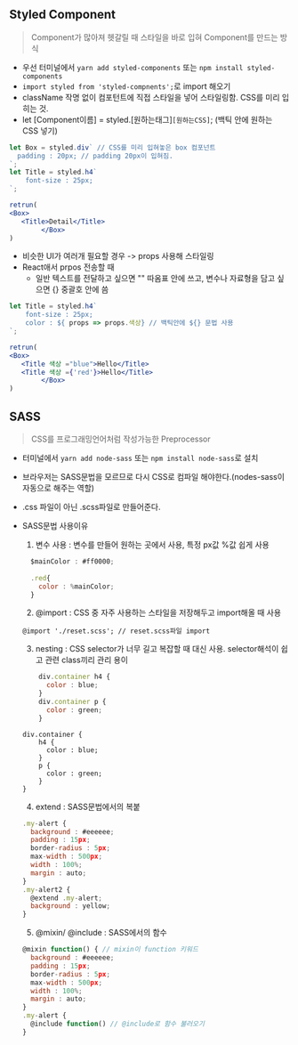 ## Styled Component
> Component가 많아져 헷갈릴 때 스타일을 바로 입혀 Component를 만드는 방식

- 우선 터미널에서 ```yarn add styled-components``` 또는 ```npm install styled-components```
- ```import styled from 'styled-compnents';```로 import 해오기 
- className 작명 없이 컴포턴트에 직접 스타일을 넣어 스타일링함. CSS를 미리 입히는 것.
- let [Component이름] = styled.[원하는태그]`[원하는CSS]`; (백틱 안에 원하는 CSS 넣기)
```jsx
let Box = styled.div` // CSS를 미리 입혀놓은 box 컴포넌트
  padding : 20px; // padding 20px이 입혀짐.
`;
let Title = styled.h4`
    font-size : 25px;  
`;
```
```jsx
retrun(
<Box>
   <Title>Detail</Title>
        </Box>
)
```

- 비슷한 UI가 여러개 필요할 경우 -> props 사용해 스타일링
- React애서 prpos 전송할 때
    - 일반 텍스트를 전달하고 싶으면 "" 따옴표 안에 쓰고, 변수나 자료형을 담고 싶으면 {} 중괄호 안에 씀
```jsx
let Title = styled.h4`
    font-size : 25px;  
    color : ${ props => props.색상} // 백틱안에 ${} 문법 사용
`;

retrun(
<Box>
   <Title 색상 ="blue">Hello</Title>
   <Title 색상 ={'red'}>Hello</Title>
        </Box>
)
```

## SASS
> CSS를 프로그래밍언어처럼 작성가능한 Preprocessor

- 터미널에서 ```yarn add node-sass``` 또는 ```npm install node-sass```로 설치
- 브라우저는 SASS문법을 모르므로 다시 CSS로 컴파일 해야한다.(nodes-sass이 자동으로 해주는 역할)
- .css 파일이 아닌 .scss파일로 만들어준다.
- SASS문법 사용이유
    1. 변수 사용 : 변수를 만들어 원하는 곳에서 사용, 특정 px값 %값 쉽게 사용
    ```jsx
      $mainColor : #ff0000;
      
      .red{
        color : %mainColor;
      }
    ```
    2. @import : CSS 중 자주 사용하는 스타일을 저장해두고 import해올 때 사용
    ``` 
    @import './reset.scss'; // reset.scss파일 import
    ``` 
    3. nesting : CSS selector가 너무 길고 복잡할 때 대신 사용. selector해석이 쉽고 관련 class끼리 관리 용이
    ```jsx
        div.container h4 {
          color : blue;
        }
        div.container p {
          color : green;
        }
    ```
    ```
    div.container {
        h4 {
          color : blue;
        }
        p {
          color : green;
        }
    }    
    ```   
    
    4. extend : SASS문법에서의 복붙 
    ```jsx
    .my-alert {
      background : #eeeeee;
      padding : 15px;
      border-radius : 5px;
      max-width : 500px;
      width : 100%;
      margin : auto;
    }
    .my-alert2 {
      @extend .my-alert;
      background : yellow;
    }
    ```
    5. @mixin/ @include : SASS에서의 함수
    ```jsx
    @mixin function() { // mixin이 function 키워드
      background : #eeeeee;
      padding : 15px;
      border-radius : 5px;
      max-width : 500px;
      width : 100%;
      margin : auto;
    }
    .my-alert {
      @include function() // @include로 함수 불러오기
    }
    ```
